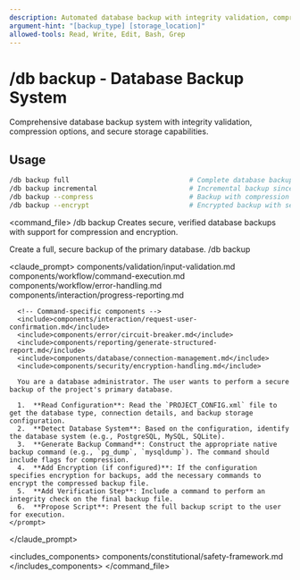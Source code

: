 ```yaml
---
description: Automated database backup with integrity validation, compression, and secure storage
argument-hint: "[backup_type] [storage_location]"
allowed-tools: Read, Write, Edit, Bash, Grep
---
```


# /db backup - Database Backup System

Comprehensive database backup system with integrity validation, compression options, and secure storage capabilities.

## Usage
```bash
/db backup full                              # Complete database backup
/db backup incremental                       # Incremental backup since last full
/db backup --compress                        # Backup with compression
/db backup --encrypt                         # Encrypted backup with security
```

<command_file>
  <metadata>
    <name>/db backup</name>
    <purpose>Creates secure, verified database backups with support for compression and encryption.</purpose>
    <usage>
      <![CDATA[
      /db backup
      ]]>
    </usage>
  </metadata>

  <arguments>
    <!-- No arguments, but behavior is driven by PROJECT_CONFIG.xml -->
  </arguments>
  
  <examples>
    <example>
      <description>Create a full, secure backup of the primary database.</description>
      <usage>/db backup</usage>
    </example>
  </examples>

  <claude_prompt>
    <prompt>
      <!-- Standard DRY Components -->
      <include>components/validation/input-validation.md</include>
      <include>components/workflow/command-execution.md</include>
      <include>components/workflow/error-handling.md</include>
      <include>components/interaction/progress-reporting.md</include>
      
      <!-- Command-specific components -->
      <include>components/interaction/request-user-confirmation.md</include>
      <include>components/error/circuit-breaker.md</include>
      <include>components/reporting/generate-structured-report.md</include>
      <include>components/database/connection-management.md</include>
      <include>components/security/encryption-handling.md</include>
      
      You are a database administrator. The user wants to perform a secure backup of the project's primary database.

      1.  **Read Configuration**: Read the `PROJECT_CONFIG.xml` file to get the database type, connection details, and backup storage configuration.
      2.  **Detect Database System**: Based on the configuration, identify the database system (e.g., PostgreSQL, MySQL, SQLite).
      3.  **Generate Backup Command**: Construct the appropriate native backup command (e.g., `pg_dump`, `mysqldump`). The command should include flags for compression.
      4.  **Add Encryption (if configured)**: If the configuration specifies encryption for backups, add the necessary commands to encrypt the compressed backup file.
      5.  **Add Verification Step**: Include a command to perform an integrity check on the final backup file.
      6.  **Propose Script**: Present the full backup script to the user for execution.
    </prompt>
  </claude_prompt>

  <includes_components>
    <component>components/constitutional/safety-framework.md</component>
  </includes_components>
</command_file>